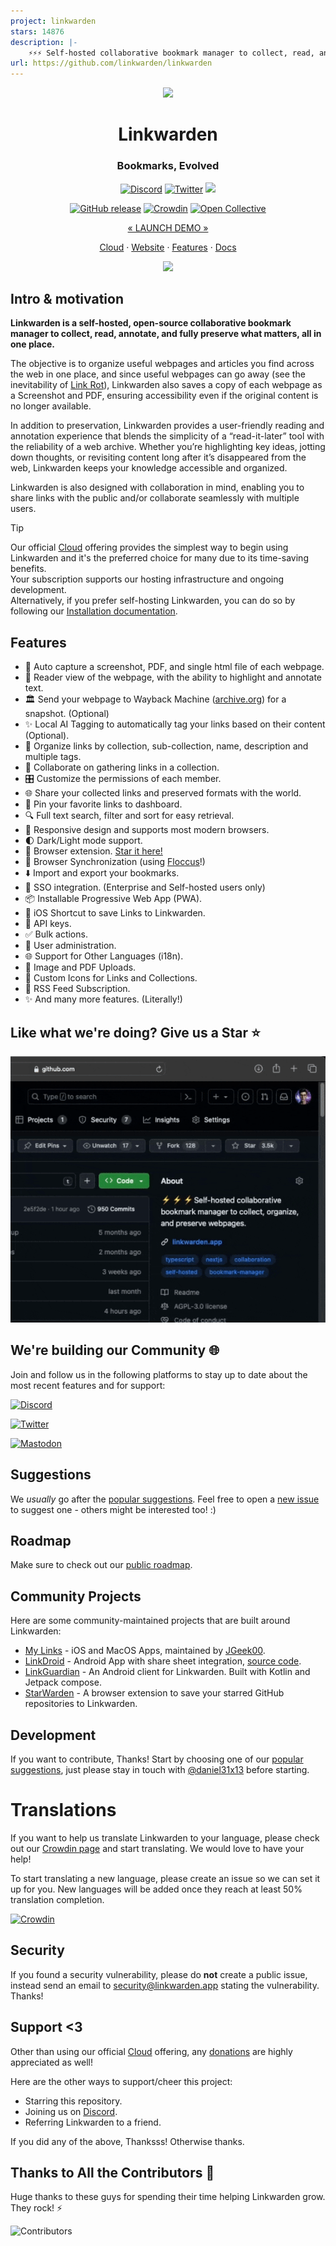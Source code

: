 ```yaml
---
project: linkwarden
stars: 14876
description: |-
    ⚡️⚡️⚡️ Self-hosted collaborative bookmark manager to collect, read, annotate, and fully preserve what matters, all in one place.
url: https://github.com/linkwarden/linkwarden
---
```


<div align="center">
  <img src="./assets/logo.png" width="100px" />
  <h1>Linkwarden</h1>
  <h3>Bookmarks, Evolved</h3>

<a href="https://discord.com/invite/CtuYV47nuJ"><img src="https://img.shields.io/discord/1117993124669702164?logo=discord&style=flat" alt="Discord"></a>
<a href="https://twitter.com/LinkwardenHQ"><img src="https://img.shields.io/twitter/follow/linkwarden" alt="Twitter"></a> <a href="https://news.ycombinator.com/item?id=36942308"><img src="https://img.shields.io/badge/Hacker%20News-280-%23FF6600"></img></a>

<a href="https://github.com/linkwarden/linkwarden/releases"><img alt="GitHub release" src="https://img.shields.io/github/v/release/linkwarden/linkwarden"></a>
<a href="https://crowdin.com/project/linkwarden">
<img src="https://badges.crowdin.net/linkwarden/localized.svg" alt="Crowdin" /></a>
<a href="https://opencollective.com/linkwarden"><img src="https://img.shields.io/opencollective/all/linkwarden" alt="Open Collective"></a>

</div>

<div align='center'>

[« LAUNCH DEMO »](https://demo.linkwarden.app)

[Cloud](https://cloud.linkwarden.app) · [Website](https://linkwarden.app) · [Features](https://github.com/linkwarden/linkwarden#features) · [Docs](https://docs.linkwarden.app)

<img src="./assets/home.png" />

</div>

## Intro & motivation

**Linkwarden is a self-hosted, open-source collaborative bookmark manager to collect, read, annotate, and fully preserve what matters, all in one place.**

The objective is to organize useful webpages and articles you find across the web in one place, and since useful webpages can go away (see the inevitability of [Link Rot](https://en.wikipedia.org/wiki/Link_rot)), Linkwarden also saves a copy of each webpage as a Screenshot and PDF, ensuring accessibility even if the original content is no longer available.

In addition to preservation, Linkwarden provides a user-friendly reading and annotation experience that blends the simplicity of a “read-it-later” tool with the reliability of a web archive. Whether you’re highlighting key ideas, jotting down thoughts, or revisiting content long after it’s disappeared from the web, Linkwarden keeps your knowledge accessible and organized.

Linkwarden is also designed with collaboration in mind, enabling you to share links with the public and/or collaborate seamlessly with multiple users.

> [!TIP]  
> Our official [Cloud](https://linkwarden.app/#pricing) offering provides the simplest way to begin using Linkwarden and it's the preferred choice for many due to its time-saving benefits. <br> Your subscription supports our hosting infrastructure and ongoing development. <br> Alternatively, if you prefer self-hosting Linkwarden, you can do so by following our [Installation documentation](https://docs.linkwarden.app/self-hosting/installation).

## Features

- 📸 Auto capture a screenshot, PDF, and single html file of each webpage.
- 📖 Reader view of the webpage, with the ability to highlight and annotate text.
- 🏛️ Send your webpage to Wayback Machine ([archive.org](https://archive.org)) for a snapshot. (Optional)
- ✨ Local AI Tagging to automatically tag your links based on their content (Optional).
- 📂 Organize links by collection, sub-collection, name, description and multiple tags.
- 👥 Collaborate on gathering links in a collection.
- 🎛️ Customize the permissions of each member.
- 🌐 Share your collected links and preserved formats with the world.
- 📌 Pin your favorite links to dashboard.
- 🔍 Full text search, filter and sort for easy retrieval.
- 📱 Responsive design and supports most modern browsers.
- 🌓 Dark/Light mode support.
- 🧩 Browser extension. [Star it here!](https://github.com/linkwarden/browser-extension)
- 🔄 Browser Synchronization (using [Floccus](https://floccus.org)!)
- ⬇️ Import and export your bookmarks.
- 🔐 SSO integration. (Enterprise and Self-hosted users only)
- 📦 Installable Progressive Web App (PWA).
- 🍎 iOS Shortcut to save Links to Linkwarden.
- 🔑 API keys.
- ✅ Bulk actions.
- 👥 User administration.
- 🌐 Support for Other Languages (i18n).
- 📁 Image and PDF Uploads.
- 🎨 Custom Icons for Links and Collections.
- 🔔 RSS Feed Subscription.
- ✨ And many more features. (Literally!)

## Like what we're doing? Give us a Star ⭐

![Star Us](https://raw.githubusercontent.com/linkwarden/linkwarden/main/assets/star_repo.gif)

## We're building our Community 🌐

Join and follow us in the following platforms to stay up to date about the most recent features and for support:

<a href="https://discord.com/invite/CtuYV47nuJ"><img src="https://img.shields.io/discord/1117993124669702164?logo=discord&style=flat" alt="Discord"></a>

<a href="https://twitter.com/LinkwardenHQ"><img src="https://img.shields.io/twitter/follow/linkwarden" alt="Twitter"></a>

<a href="https://fosstodon.org/@linkwarden"><img src="https://img.shields.io/mastodon/follow/110748840237143200?domain=https%3A%2F%2Ffosstodon.org" alt="Mastodon"></a>

## Suggestions

We _usually_ go after the [popular suggestions](https://github.com/linkwarden/linkwarden/issues?q=is%3Aissue%20is%3Aopen%20sort%3Areactions-%2B1-desc). Feel free to open a [new issue](https://github.com/linkwarden/linkwarden/issues/new?assignees=&labels=enhancement&projects=&template=feature_request.md&title=) to suggest one - others might be interested too! :)

## Roadmap

Make sure to check out our [public roadmap](https://github.com/orgs/linkwarden/projects/1).

## Community Projects

Here are some community-maintained projects that are built around Linkwarden:

- [My Links](https://apps.apple.com/ca/app/my-links-for-linkwarden/id6504573402) - iOS and MacOS Apps, maintained by [JGeek00](https://github.com/JGeek00).
- [LinkDroid](https://fossdroid.com/a/linkdroid-for-linkwarden.html) - Android App with share sheet integration, [source code](https://github.com/Dacid99/LinkDroid-for-Linkwarden).
- [LinkGuardian](https://github.com/Elbullazul/LinkGuardian) - An Android client for Linkwarden. Built with Kotlin and Jetpack compose.
- [StarWarden](https://github.com/rtuszik/starwarden) - A browser extension to save your starred GitHub repositories to Linkwarden.

## Development

If you want to contribute, Thanks! Start by choosing one of our [popular suggestions](https://github.com/linkwarden/linkwarden/issues?q=is%3Aissue%20is%3Aopen%20sort%3Areactions-%2B1-desc), just please stay in touch with [@daniel31x13](https://github.com/daniel31x13) before starting.

# Translations

If you want to help us translate Linkwarden to your language, please check out our [Crowdin page](https://crowdin.com/project/linkwarden) and start translating. We would love to have your help!

To start translating a new language, please create an issue so we can set it up for you. New languages will be added once they reach at least 50% translation completion.

<a href="https://crowdin.com/project/linkwarden">
<img src="https://badges.crowdin.net/linkwarden/localized.svg" alt="Crowdin" /></a>

## Security

If you found a security vulnerability, please do **not** create a public issue, instead send an email to [security@linkwarden.app](mailto:security@linkwarden.app) stating the vulnerability. Thanks!

## Support <3

Other than using our official [Cloud](https://linkwarden.app/#pricing) offering, any [donations](https://opencollective.com/linkwarden) are highly appreciated as well!

Here are the other ways to support/cheer this project:

- Starring this repository.
- Joining us on [Discord](https://discord.com/invite/CtuYV47nuJ).
- Referring Linkwarden to a friend.

If you did any of the above, Thanksss! Otherwise thanks.

## Thanks to All the Contributors 💪

Huge thanks to these guys for spending their time helping Linkwarden grow. They rock! ⚡️

<img src="https://contributors-img.web.app/image?repo=linkwarden/linkwarden" alt="Contributors"/>

